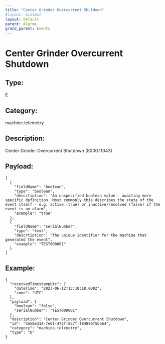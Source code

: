 ```yaml
---
title: "Center Grinder Overcurrent Shutdown"
#layout: minimal
layout: default
parent: Alarms
grand_parent: Events
---
```


# Center Grinder Overcurrent Shutdown

## Type:

E

## Category:

machine.telemetry

## Description: 

Center Grinder Overcurrent Shutdown (8000.11043)

## Payload:

```
[
  {
    "fieldName": "boolean",
    "type": "boolean",
    "descrtiption": "An unspecified boolean value - awaiting more specific definition. Most commonly this describes the state of the event itself - e.g. active (true) or inactive/resolved (false) if the event is an alarm",
    "example": "true"
  },
  {
    "fieldName": "serialNumber",
    "type": "text",
    "descrtiption": "The unique identifier for the machine that generated the event",
    "example": "TEST000001"
  }
]
```

## Example:

```
{
  "receivedTimestampUtc": {
    "dateTime": "2023-06-12T13:10:18.000Z",
    "zone": "UTC"
  },
  "payload": {
    "boolean": "false",
    "serialNumber": "TEST000001"
  },
  "description": "Center Grinder Overcurrent Shutdown",
  "id": "4e58e314-7e61-472f-857f-f8489ef5bb64",
  "category": "machine.telemetry",
  "type": "E"
}
```
